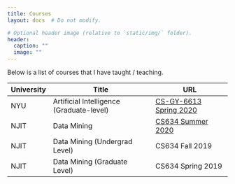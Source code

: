 ```yaml
---
title: Courses
layout: docs  # Do not modify.

# Optional header image (relative to `static/img/` folder).
header:
  caption: ""
  image: ""
---
```


Below is a list of courses that I have taught / teaching.

| University  | Title  | URL  |
|---|---|---|
| NYU  | Artificial Intelligence  (Graduate-level) | [CS-GY-6613 Spring 2020](https://pantelis.github.io/cs-gy-6613-spring-2020/)  |
| NJIT  | Data Mining | [CS634 Summer 2020](https://pantelis.github.io/cs634/docs)  |
| NJIT  | Data Mining  (Undergrad Level)| CS634 Fall 2019  |
| NJIT  | Data Mining  (Graduate Level)| CS634 Spring 2019  |


